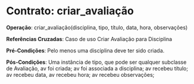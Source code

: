 # Contrato: criar_avaliação

__Operação__: criar_avaliação(disciplina, tipo, título, data, hora, observações)

__Referências Cruzadas__: Caso de uso Criar Avaliação para Disciplina

__Pré-Condições__: Pelo menos uma disciplina deve ter sido criada.

__Pós-Condições__: Uma instância de tipo, que pode ser qualquer subclasse de Avaliação, av foi criada; av foi associada a disciplina; av recebeu título; av recebeu data, av recebeu hora; av recebeu observações;
